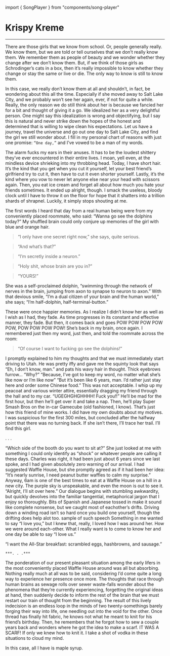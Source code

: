 
import { SongPlayer } from "components/song-player"

# Krispy Kreme
----------------

There are those girls that we know from school. Or, people generally really. We know them, but we are told or tell ourselves that we don’t really know them. We remember them as people of beauty and we wonder whether they change after we don’t know them. But, if we think of those girls as Schrodinger’s cats in a box, then it’s really impossible to know whether they change or stay the same or live or die. The only way to know is still to know them.

In this case, we really don’t know them at all and shouldn’t, in fact, be wondering about this all the time. Especially if she moved away to Salt Lake City, and we probably won’t see her again, ever, if not for quite a while. Really, the only reason we do still think about her is because we fancied her for a bit and thought of giving it a go. We idealized her as a very delightful person. One might say this idealization is wrong and objectifying, but I say this is natural and never strike down the hopes of the honest and determined that is willing to wipe clean his expectations. Let us have a journey, travel the universe and go out one day to Salt Lake City, and find the girl we still wonder about. I fill in my personal chart of reasons with just one promise: `“One day,”` and I’ve vowed to be a man of my words.

The alarm fucks my ears in their anuses. It has to be the loudest shittery they’ve ever encountered in their entire lives. I moan, yell even, at the mindless device shrieking into my throbbing head. Today, I have short hair. It’s the kind that you get when you cut it yourself, let your best friend’s girlfriend try to cut it, then have to cut it even shorter yourself. Lastly, it’s the kind where you vow to never let anyone else near your head with scissors again. Then, you eat ice cream and forget all about how much you hate your friends sometimes. It ended up alright, though. I smack the useless, bloody clock until I have to throw it on the floor for hope that it shatters into a trillion shards of shrapnel. Luckily, it simply stops shouting at me.

<SongPlayer title="pow pow" artist="lcd soundsystem" />

The first words I heard that day from a real human being were from my conveniently placed roommate, who said: “Wanna go see the dolphins today?” My shuffled brain could only conjure up memories of the girl with blue and orange hair.

> “I only have one secret right now,” she says, quite serious.

> “And what’s that?”

> “I’m secretly inside a neuron.”

> “Holy shit, whose brain are you in?”

> “YOURS!”

She was a self-proclaimed dolphin, “swimming through the network of nerves in the brain, jumping from axon to synapse to neuron to axon.” With that devious smile, “I’m a dual citizen of your brain and the human world,” she says; “I’m half-dolphin, half-terminal-button.”

These were once happier memories. As I realize I didn’t know her as well as I wish as I had, they fade. As time progresses in its constant and effective manner, they fade. But then, it comes back and goes POW POW POW POW POW, POW POW POW POW! She’s back in my brain, once again. I remembered just then my word, just then, and told the roommate across the room:

> “Of course I want to fucking go see the dolphins!”

I promptly explained to him my thoughts and that we must immediately start driving to Utah. He was pretty iffy and gave me the squinty look that says “Eh, I don’t know, man.” and pats his wavy hair in thought. Thick eyebrows furrow… “Why?”
“Because, I’ve got to keep my word, no matter what she’s like now or I’m like now”
“But it’s been like 6 years, man. I’d rather just stay here and order some Chinese food.”
This was not acceptable. I whip up my peacoat and various winter attire, essentially dragging my friend through the hall and to my car.
“UGEGHGHGHHHH! Fuck you!!”
He’ll be mad for the first hour, but then he’ll get over it and take a nap. Then, he’ll play Super Smash Bros on the in-car Gamecube (old fashioned, I know). That’s just how this friend of mine works. I did have my own doubts about my motives. I was suspicious for the first 300 miles, but concluded after the halfway point that there was no turning back.
If she isn’t there, I’ll trace her trail. I’ll find this girl.

. . .

“Which side of the booth do you want to sit at?”
She just looked at me with something I could only identify as “shock” or whatever people are calling it these days. Charles was right, it had been just about 6 years since we last spoke, and I had given absolutely zero warning of our arrival.
I had suggested Waffle House, but she promptly agreed as if it had been her idea: “It’s nearly sunrise, I need peanut butter waffles to calm my surprise.” Anyway, 6am is one of the best times to eat at a Waffle House on a hill in a new city. The purple sky is unspeakable, and even the moon is out to see it.
“Alright, I’ll sit over here.”
Our dialogue begins with stumbling awkwardity, but quickly devolves into the familiar tangential, metaphorical jargon that I enjoy so thoroughly. Bits of Spanish and Japanese tossed in make it sound like complete nonsense, but we caught most of eachother’s drifts. Driving down a winding road isn’t so hard once you build one yourself, though the drifting does help alot too.
sample of such speech
Something in me wanted to say “I love you,” but I knew that, really, I loved how I was around her. How we were around each-other. What I really want is to come to know her and one day be able to say “I love us.”

“I want the All-Star breakfast: scrambled eggs, hashbrowns, and sausage.”

    ***. . .***

The ponderation of our present pleasant situation among the early lifers in the most conveniently placed Waffle House around was all but absorbing. Nothing really much at all was to be said, considering I’d come quite a long way to experience her presence once more. The thoughts that race through human brains as sewage rolls over sewer waste-falls wonder about the phenomena that they’re currently experiencing, forgetting the original ideas at hand, then suddenly decide to inform the rest of the brain that we must restart our train of thought from the beginning. The result of this lively indecision is an endless loop in the minds of two twenty-somethings barely forging their way into life, one needling out into the void for the other. Once thread has finally hit fabric, he knows not what he meant to knit for his friend’s birthday. Then, he remembers that he forgot how to sew a couple years back and wonders where he got the idea to make a scarf. IT WAS A SCARF! If only we knew how to knit it. I take a shot of vodka in these situations to cloud my mind.

In this case, all I have is maple syrup.
